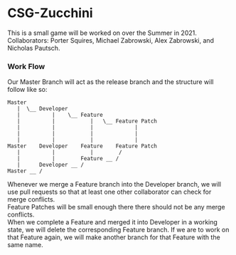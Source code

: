 # CSG-Zucchini
This is a small game will be worked on over the Summer in 2021.<br/>
Collaborators: Porter Squires, Michael Zabrowski, Alex Zabrowski, and Nicholas Pautsch.


### Work Flow

Our Master Branch will act as the release branch and the structure will follow like so:
```
Master
   |  \__ Developer
   |          |    \__ Feature
   |          |           |   \__ Feature Patch
   |          |           |             |
   |          |           |             |
   |          |           |             |
Master    Developer    Feature    Feature Patch
   |          |           |        /
   |          |        Feature __ /
   |      Developer __ /
Master __ /
```
Whenever we merge a Feature branch into the Developer branch, we will use pull requests so that at least one other collaborator can check for merge conflicts. <br/>
Feature Patches will be small enough there there should not be any merge conflicts.<br/>
When we complete a Feature and merged it into Developer in a working state, we will delete the corresponding Feature branch. If we are to work on that Feature again, we will make another branch for that Feature with the same name.

